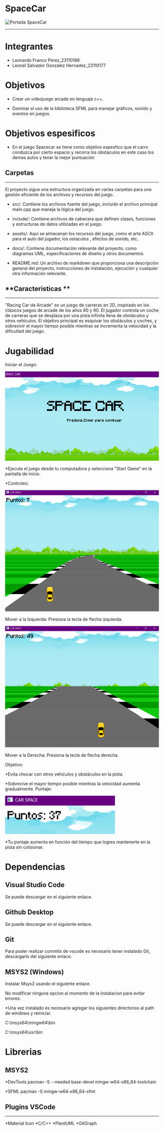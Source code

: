 # SpaceCar
![Portada SpaceCar](https://media.istockphoto.com/id/1458751063/es/v%C3%ADdeo/video-animado-de-un-viejo-juego-de-carreras-de-autos-en-estilo-de-8-bits-arcade-pixel-arte-2d.jpg?s=256x256&k=20&c=4nPw4tbcSQUcgEGgQPnJlvN_M_QtPhKdN-oDUs__0fU=)
___
# Integrantes 
* Leonardo Franco Pérez_23110186
* Leonel Salvador Gonzalez Hernadez_23110177

# Objetivos 

* Crear un videojuego arcade en lenguaje c++.

* Dominar el uso de la biblioteca SFML para manejar gráficos, sonido y eventos en juegos.

# Objetivos espesificos
   
 * En el juego Spacecar se tiene como objetivo espesfico que el carro conduzca por cierto espacio y recorra los obstaculos en este caso los demas autos y tener la mejor puntuación
  
## **Carpetas**
___
El proyecto sigue una estructura organizada en varias carpetas para una gestión eficiente de los archivos y recursos del juego.

* src/: Contiene los archivos fuente del juego, incluido el archivo principal main.cpp que maneja la lógica del juego.

* include/: Contiene archivos de cabecera que definen clases, funciones y estructuras de datos utilizadas en el juego.

* assets/: Aquí se almacenan los recursos del juego, como el arte ASCII para el auto del jugador, los ostaculos , efectos de sonido, etc.

* docs/: Contiene documentación relevante del proyecto, como diagramas UML, especificaciones de diseño y otros documentos.

* README.md: Un archivo de markdown que proporciona una descripción general del proyecto, instrucciones de instalación, ejecución y cualquier otra información relevante.

## **Caracteristicas **
___
"Racing Car de Arcade" es un juego de carreras en 2D, inspirado en los clásicos juegos de arcade de los años 80 y 90. El jugador controla un coche de carreras que se desplaza por una pista infinita llena de obstáculos y otros vehículos. El objetivo principal es esquivar los obstáculos y coches, y sobrevivir el mayor tiempo posible mientras se incrementa la velocidad y la dificultad del juego.

# Jugabilidad 
Iniciar el Juego:

![alt text](image-1.png)

*Ejecuta el juego desde tu computadora y selecciona "Start Game" en la pantalla de inicio.

*Controles:

![alt text](image-4.png)

Mover a la Izquierda: Presiona la tecla de flecha izquierda.

![alt text](image-5.png)

Mover a la Derecha: Presiona la tecla de flecha derecha.


Objetivo:

*Evita chocar con otros vehículos y obstáculos en la pista.

*Sobrevive el mayor tiempo posible mientras la velocidad aumenta gradualmente.
Puntaje:

![alt text](image-3.png)

*Tu puntaje aumenta en función del tiempo que logres mantenerte en la pista sin colisionar.

# Dependencias

## **Visual Studio Code**
Se puede descargar en el siguiente enlace.

## **Github Desktop**
Se puede descargar en el siguiente enlace.

## **Git**
Para poder realizar commits de vscode es necesario tener instalado Git, descargarlo del siguiente enlace.

## **MSYS2 (Windows)**
Instalar Msys2 usando el siguiente enlace.

No modificar ninguna opcion al momento de la instalacion para evitar errores.

*Una vez instalado es necesario agregar los siguientes directorios al path de windows y reiniciar.

C:\msys64\mingw64\bin

C:\msys64\usr\bin

# Librerias 
## **MSYS2**

*DevTools
pacman -S --needed base-devel mingw-w64-x86_64-toolchain

*SFML
pacman -S mingw-w64-x86_64-sfml

## **Plugins VSCode**
___

*Material Icon
*C/C++
*PlantUML
*GitGraph